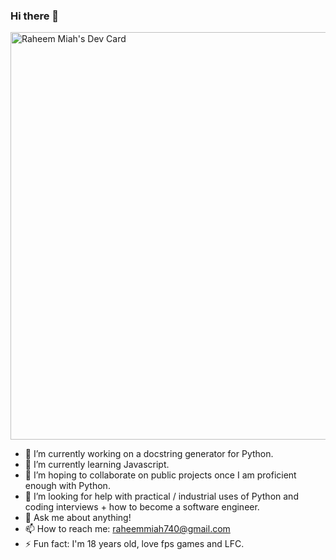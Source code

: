 ### Hi there 👋
<!--
**rmiah209/rmiah209** is a ✨ _special_ ✨ repository because its `README.md` (this file) appears on your GitHub profile.
-->
<a href="https://app.daily.dev/rm209"><img src="https://api.daily.dev/devcards/v2/DsHW5hquVBtRD9VhNo1vM.png?type=wide&r=o9w" width="652" alt="Raheem Miah's Dev Card"/></a>
- 🔭 I’m currently working on a docstring generator for Python.
- 🌱 I’m currently learning Javascript.
- 👯 I’m hoping to collaborate on public projects once I am proficient enough with Python.
- 🤔 I’m looking for help with practical / industrial uses of Python and coding interviews + how to become a software engineer.
- 💬 Ask me about anything!
- 📫 How to reach me: raheemmiah740@gmail.com
- ⚡ Fun fact: I'm 18 years old, love fps games and LFC.
